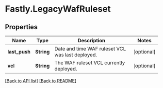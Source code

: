 # Fastly.LegacyWafRuleset

## Properties

Name | Type | Description | Notes
------------ | ------------- | ------------- | -------------
**last_push** | **String** | Date and time WAF ruleset VCL was last deployed. | [optional] 
**vcl** | **String** | The WAF ruleset VCL currently deployed. | [optional] 


[[Back to API list]](../../README.md#endpoints) [[Back to README]](../../README.md)
